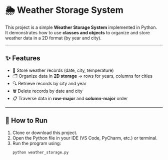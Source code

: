 # 🌦️ Weather Storage System  

This project is a simple **Weather Storage System** implemented in Python.  
It demonstrates how to use **classes and objects** to organize and store weather data in a 2D format (by year and city).  

---

## ✨ Features  
- 📅 Store weather records (date, city, temperature)  
- 🗂️ Organize data in **2D storage** → rows for years, columns for cities  
- 🔍 Retrieve records by city and year  
- 🗑️ Delete records by date and city  
- 📋 Traverse data in **row-major** and **column-major** order  

---

## 🚀 How to Run  

1. Clone or download this project.  
2. Open the Python file in your IDE (VS Code, PyCharm, etc.) or terminal.  
3. Run the program using:  
   ```bash
   python weather_storage.py
